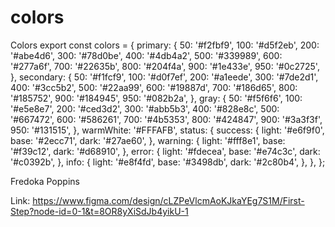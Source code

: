 # colors
Colors
export const colors = {
  primary: {
    50: '#f2fbf9',
    100: '#d5f2eb',
    200: '#abe4d6',
    300: '#78d0be',
    400: '#4db4a2',
    500: '#339989',
    600: '#277a6f',
    700: '#22635b',
    800: '#204f4a',
    900: '#1e433e',
    950: '#0c2725',
  },
  secondary: {
    50: '#f1fcf9',
    100: '#d0f7ef',
    200: '#a1eede', 
    300: '#7de2d1',
    400: '#3cc5b2',
    500: '#22aa99',
    600: '#19887d',
    700: '#186d65',
    800: '#185752',
    900: '#184945',
    950: '#082b2a',
  },
  gray: {
    50: '#f5f6f6',
    100: '#e5e8e7',
    200: '#ced3d2',
    300: '#abb5b3',
    400: '#828e8c',
    500: '#667472',
    600: '#586261',
    700: '#4b5353',
    800: '#424847',
    900: '#3a3f3f',
    950: '#131515',
  },
  warmWhite: '#FFFAFB',
  status: {
    success: {
      light: '#e6f9f0',
      base: '#2ecc71',
      dark: '#27ae60',
    },
    warning: {
      light: '#fff8e1',
      base: '#f39c12',
      dark: '#d68910',
    },
    error: {
      light: '#fdecea',
      base: '#e74c3c',
      dark: '#c0392b',
    },
    info: {
      light: '#e8f4fd',
      base: '#3498db',
      dark: '#2c80b4',
    },
  },
};


Fredoka
Poppins


Link: https://www.figma.com/design/cLZPeVlcmAoKJkaYEg7S1M/First-Step?node-id=0-1&t=8OR8yXiSdJb4yikU-1

